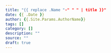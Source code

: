 ```yaml
---
title: "{{ replace .Name "-" " " | title }}"
date: {{ .Date }}
author: {{.Site.Params.AuthorName}}
tags: []
category: []
description: ""
source: ""
draft: true
---
```

